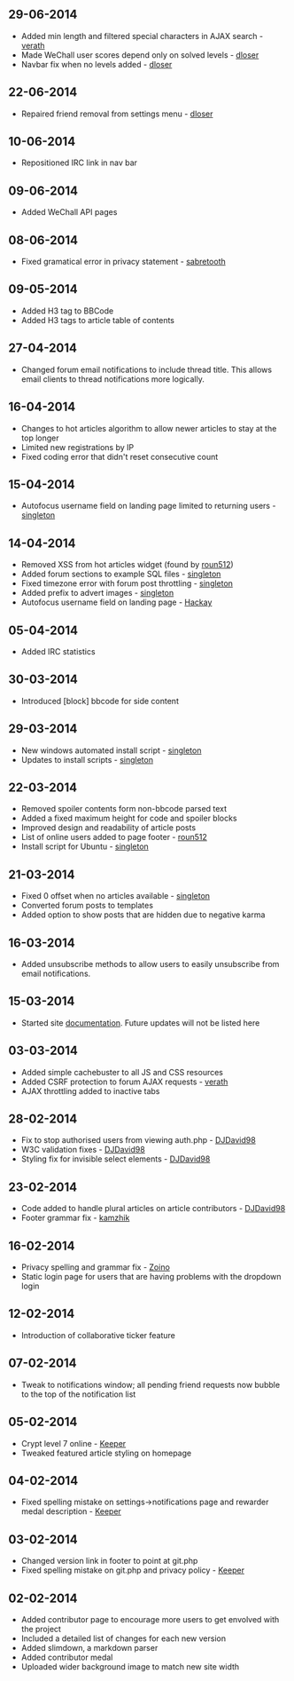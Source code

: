 ## 29-06-2014
* Added min length and filtered special characters in AJAX search - [verath](/user/verath)
* Made WeChall user scores depend only on solved levels - [dloser](/user/dloser)
* Navbar fix when no levels added - [dloser](/user/dloser)

## 22-06-2014
* Repaired friend removal from settings menu - [dloser](/user/dloser)

## 10-06-2014
* Repositioned IRC link in nav bar

## 09-06-2014
* Added WeChall API pages

## 08-06-2014
* Fixed gramatical error in privacy statement - [sabretooth](/user/sabretooth)

## 09-05-2014
* Added H3 tag to BBCode
* Added H3 tags to article table of contents

## 27-04-2014
* Changed forum email notifications to include thread title. This allows email clients to thread notifications more logically.

## 16-04-2014
* Changes to hot articles algorithm to allow newer articles to stay at the top longer
* Limited new registrations by IP
* Fixed coding error that didn't reset consecutive count

## 15-04-2014
* Autofocus username field on landing page limited to returning users - [singleton](/user/singleton)

## 14-04-2014
* Removed XSS from hot articles widget (found by [roun512](/user/roun512))
* Added forum sections to example SQL files - [singleton](/user/singleton)
* Fixed timezone error with forum post throttling - [singleton](/user/singleton)
* Added prefix to advert images - [singleton](/user/singleton)
* Autofocus username field on landing page - [Hackay](/user/hackey)

## 05-04-2014
* Added IRC statistics

## 30-03-2014
* Introduced [block] bbcode for side content

## 29-03-2014
* New windows automated install script - [singleton](/user/singleton)
* Updates to install scripts - [singleton](/user/singleton)

## 22-03-2014
* Removed spoiler contents form non-bbcode parsed text
* Added a fixed maximum height for code and spoiler blocks
* Improved design and readability of article posts
* List of online users added to page footer - [roun512](/user/roun512)
* Install script for Ubuntu - [singleton](/user/singleton)

## 21-03-2014
* Fixed 0 offset when no articles available - [singleton](/user/singleton)
* Converted forum posts to templates
* Added option to show posts that are hidden due to negative karma

## 16-03-2014
* Added unsubscribe methods to allow users to easily unsubscribe from email notifications.

## 15-03-2014
* Started site [documentation](/docs). Future updates will not be listed here

## 03-03-2014
* Added simple cachebuster to all JS and CSS resources
* Added CSRF protection to forum AJAX requests - [verath](/user/verath)
* AJAX throttling added to inactive tabs

## 28-02-2014
* Fix to stop authorised users from viewing auth.php - [DJDavid98](/user/djdavid98)
* W3C validation fixes - [DJDavid98](/user/djdavid98)
* Styling fix for invisible select elements - [DJDavid98](/user/djdavid98)

## 23-02-2014
* Code added to handle plural articles on article contributors - [DJDavid98](/user/djdavid98)
* Footer grammar fix - [kamzhik](/user/kamzhik)

## 16-02-2014
* Privacy spelling and grammar fix - [Zoino](/user/zoino)
* Static login page for users that are having problems with the dropdown login

## 12-02-2014
* Introduction of collaborative ticker feature

## 07-02-2014
* Tweak to notifications window; all pending friend requests now bubble to the top of the notification list

## 05-02-2014
* Crypt level 7 online - [Keeper](/user/keeper)
* Tweaked featured article styling on homepage

## 04-02-2014
* Fixed spelling mistake on settings->notifications page and rewarder medal description - [Keeper](/user/keeper)

## 03-02-2014
* Changed version link in footer to point at git.php
* Fixed spelling mistake on git.php and privacy policy - [Keeper](/user/keeper)

## 02-02-2014
* Added contributor page to encourage more users to get envolved with the project
* Included a detailed list of changes for each new version
* Added slimdown, a markdown parser
* Added contributor medal
* Uploaded wider background image to match new site width
